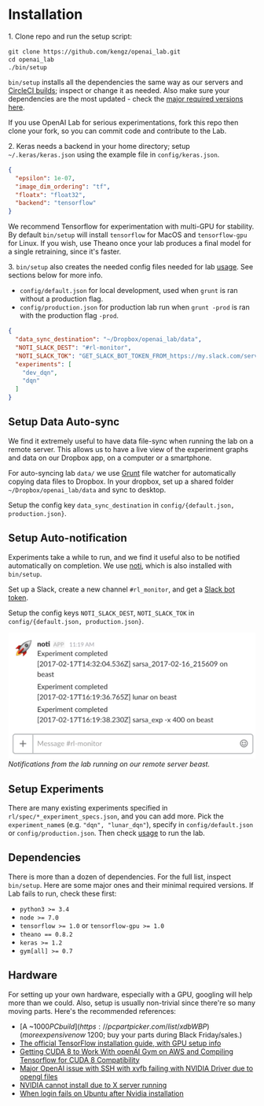 # <a name="installation"></a>Installation

1\. Clone repo and run the setup script:

```shell
git clone https://github.com/kengz/openai_lab.git
cd openai_lab
./bin/setup
```

`bin/setup` installs all the dependencies the same way as our servers and [CircleCI builds](https://circleci.com/gh/kengz/openai_lab); inspect or change it as needed. Also make sure your dependencies are the most updated - check the [major required versions here](#dependencies).

<aside class="notice">
If you use OpenAI Lab for serious experimentations, fork this repo then clone your fork, so you can commit code and contribute to the Lab.
</aside>

2\. Keras needs a backend in your home directory; setup `~/.keras/keras.json` using the example file in `config/keras.json`.

```json
{
  "epsilon": 1e-07,
  "image_dim_ordering": "tf",
  "floatx": "float32",
  "backend": "tensorflow"
}
```

<aside class="notice">
We recommend Tensorflow for experimentation with multi-GPU for stability. By default <code>bin/setup</code> will install <code>tensorflow</code> for MacOS and <code>tensorflow-gpu</code> for Linux.
If you wish, use Theano once your lab produces a final model for a single retraining, since it's faster.
</aside>


3\. `bin/setup` also creates the needed config files needed for lab [usage](#usage). See sections below for more info.

- `config/default.json` for local development, used when `grunt` is ran without a production flag.
- `config/production.json` for production lab run when `grunt -prod` is ran with the production flag `-prod`.

```json
{
  "data_sync_destination": "~/Dropbox/openai_lab/data",
  "NOTI_SLACK_DEST": "#rl-monitor",
  "NOTI_SLACK_TOK": "GET_SLACK_BOT_TOKEN_FROM_https://my.slack.com/services/new/bot",
  "experiments": [
    "dev_dqn",
    "dqn"
  ]
}
```


## Setup Data Auto-sync

We find it extremely useful to have data file-sync when running the lab on a remote server. This allows us to have a live view of the experiment graphs and data on our Dropbox app, on a computer or a smartphone.

For auto-syncing lab `data/` we use [Grunt](http://gruntjs.com/) file watcher for automatically copying data files to Dropbox. In your dropbox, set up a shared folder `~/Dropbox/openai_lab/data` and sync to desktop.

<aside class="notice">
Setup the config key <code>data_sync_destination</code> in <code>config/{default.json, production.json}</code>.
</aside>


## Setup Auto-notification

Experiments take a while to run, and we find it useful also to be notified automatically on completion. We use [noti](https://github.com/variadico/noti), which is also installed with `bin/setup`.

Set up a Slack, create a new channel `#rl_monitor`, and get a [Slack bot token](https://my.slack.com/services/new/bot).

<aside class="notice">
Setup the config keys <code>NOTI_SLACK_DEST</code>, <code>NOTI_SLACK_TOK</code> in <code>config/{default.json, production.json}</code>.
</aside>

![](./images/noti.png "Notifications from the lab running on our remote server beast")
_Notifications from the lab running on our remote server beast._


## Setup Experiments

There are many existing experiments specified in `rl/spec/*_experiment_specs.json`, and you can add more. Pick the `experiment_name`s (e.g. `"dqn", "lunar_dqn"`), specify in `config/default.json` or `config/production.json`. Then check [usage](#usage) to run the lab.


## <a name="dependencies"></a>Dependencies

There is more than a dozen of dependencies. For the full list, inspect `bin/setup`. Here are some major ones and their minimal required versions. If Lab fails to run, check these first:

- `python3 >= 3.4`
- `node >= 7.0`
- `tensorflow >= 1.0` or `tensorflow-gpu >= 1.0`
- `theano == 0.8.2`
- `keras >= 1.2`
- `gym[all] >= 0.7`


## Hardware

For setting up your own hardware, especially with a GPU, googling will help more than we could. Also, setup is usually non-trivial since there're so many moving parts. Here's the recommended references:

- [A ~$1000 PC build](https://pcpartpicker.com/list/xdbWBP) (more expensive now ~$1200; buy your parts during Black Friday/sales.)
- [The official TensorFlow installation guide, with GPU setup info](https://www.tensorflow.org/install/install_linux)
- [Getting CUDA 8 to Work With openAI Gym on AWS and Compiling Tensorflow for CUDA 8 Compatibility](http://christopher5106.github.io/nvidia/2016/12/30/commands-nvidia-install-ubuntu-16-04.html)
- [Major OpenAI issue with SSH with xvfb failing with NVIDIA Driver due to opengl files](https://github.com/openai/gym/issues/366)
- [NVIDIA cannot install due to X server running](http://askubuntu.com/questions/149206/how-to-install-nvidia-run)
- [When login fails on Ubuntu after Nvidia installation](http://askubuntu.com/questions/759641/cant-get-nvidia-drivers-working-with-16-04-logs-out-right-after-login)
